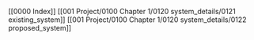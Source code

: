 [[0000 Index]]
[[001 Project/0100 Chapter 1/0120 system_details/0121 existing_system]]
[[001 Project/0100 Chapter 1/0120 system_details/0122 proposed_system]]
